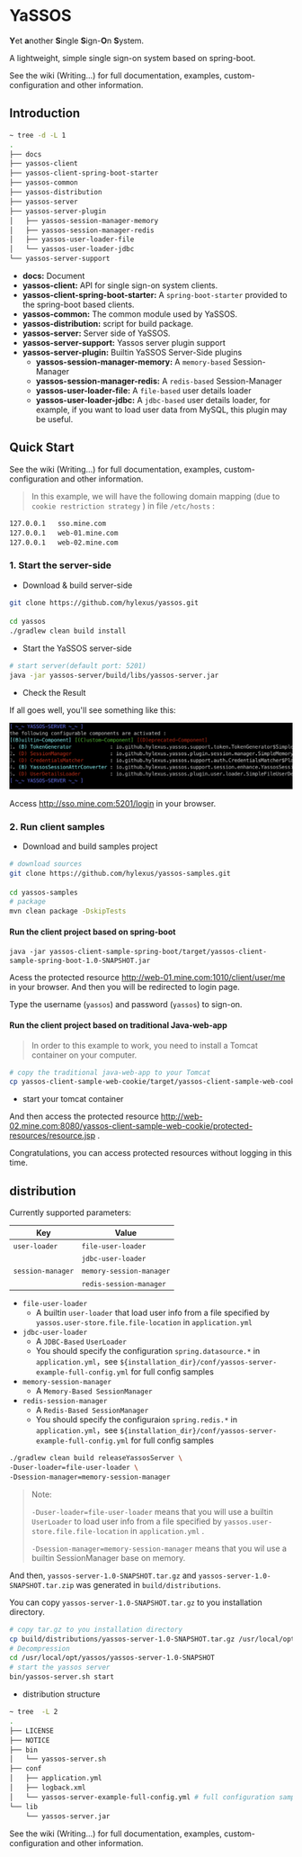 # YaSSOS

**Y**et **a**nother **S**ingle **S**ign-**O**n **S**ystem.

A lightweight, simple single sign-on system based on spring-boot.

See the wiki (Writing…)  for full documentation, examples, custom-configuration and other information.

## Introduction

```sh
~ tree -d -L 1
.
├── docs
├── yassos-client
├── yassos-client-spring-boot-starter
├── yassos-common
├── yassos-distribution
├── yassos-server
├── yassos-server-plugin
│   ├── yassos-session-manager-memory
│   ├── yassos-session-manager-redis
│   ├── yassos-user-loader-file
│   └── yassos-user-loader-jdbc
└── yassos-server-support
```

- **docs:** Document
- **yassos-client:** API for single sign-on system clients.
- **yassos-client-spring-boot-starter:** A `spring-boot-starter`  provided to the spring-boot based clients.
- **yassos-common:** The common module used by YaSSOS.
- **yassos-distribution:** script for build package.
- **yassos-server:** Server side of YaSSOS.
- **yassos-server-support:** Yassos server plugin support
- **yassos-server-plugin:** Builtin YaSSOS Server-Side plugins
  - **yassos-session-manager-memory:** A `memory-based` Session-Manager
  - **yassos-session-manager-redis:** A `redis-based` Session-Manager
  - **yassos-user-loader-file:** A `file-based` user details loader
  - **yassos-user-loader-jdbc:** A `jdbc-based` user details loader, for example, if you want to load user data from MySQL, this plugin may be useful.

## Quick Start

See the wiki (Writing…)  for full documentation, examples, custom-configuration and other information.

> In this example, we will have the following domain mapping (due to `cookie restriction strategy` )  in file `/etc/hosts` :

```sh
127.0.0.1	sso.mine.com
127.0.0.1	web-01.mine.com
127.0.0.1	web-02.mine.com
```

### 1. Start the server-side

- Download & build  server-side

```sh
git clone https://github.com/hylexus/yassos.git

cd yassos
./gradlew clean build install
```

- Start the YaSSOS server-side

```sh
# start server(default port: 5201)
java -jar yassos-server/build/libs/yassos-server.jar
```

- Check the Result

If all goes well, you'll see something like this:

![yassos-server-output](docs/images/yassos-server-statistics.png)

Access http://sso.mine.com:5201/login in your browser.

### 2. Run client samples

- Download and build samples project

```sh
# download sources
git clone https://github.com/hylexus/yassos-samples.git

cd yassos-samples
# package
mvn clean package -DskipTests
```

#### Run the client project based on spring-boot

```
java -jar yassos-client-sample-spring-boot/target/yassos-client-sample-spring-boot-1.0-SNAPSHOT.jar
```

Acess the protected resource http://web-01.mine.com:1010/client/user/me in your browser. And then you will be redirected to login page.

Type the username (`yassos`)  and password (`yassos`) to sign-on.

#### Run the client project based on traditional Java-web-app

> In order to this example to work, you need to install a Tomcat container on your computer.

```sh
# copy the traditional java-web-app to your Tomcat 
cp yassos-client-sample-web-cookie/target/yassos-client-sample-web-cookie.war /path/to/apache-tomcat-8.5.41/webapps
```

- start your tomcat container 

And then access the protected resource http://web-02.mine.com:8080/yassos-client-sample-web-cookie/protected-resources/resource.jsp .

Congratulations, you can access protected resources without logging in this time.



## distribution

Currently supported parameters:

| Key               | Value                    |
| ----------------- | ------------------------ |
| `user-loader`     | `file-user-loader`       |
|                   | `jdbc-user-loader`       |
| `session-manager` | `memory-session-manager` |
|                   | `redis-session-manager`  |

- `file-user-loader`
  - A builtin `user-loader` that load user info from a file specified by `yassos.user-store.file.file-location` in `application.yml` 
- `jdbc-user-loader`
  - A `JDBC-Based` `UserLoader`
  - You should specify the  configuration `spring.datasource.*` in `application.yml`，see `${installation_dir}/conf/yassos-server-example-full-config.yml` for full config samples
- `memory-session-manager`
  - A `Memory-Based SessionManager`
- `redis-session-manager`
  - A `Redis-Based SessionManager`
  - You should specify the configuraion `spring.redis.*` in  `application.yml`，see `${installation_dir}/conf/yassos-server-example-full-config.yml` for full config samples

```sh
./gradlew clean build releaseYassosServer \
-Duser-loader=file-user-loader \
-Dsession-manager=memory-session-manager
```

> Note:
>
> `-Duser-loader=file-user-loader` means that you will use a builtin `UserLoader` to load user info from a file  specified by `yassos.user-store.file.file-location` in `application.yml` .
>
> `-Dsession-manager=memory-session-manager` means that you wil use a builtin SessionManager base on memory.



And then, `yassos-server-1.0-SNAPSHOT.tar.gz` and `yassos-server-1.0-SNAPSHOT.tar.zip` was generated in `build/distributions`.



You can copy `yassos-server-1.0-SNAPSHOT.tar.gz` to you installation directory. 

```sh
# copy tar.gz to you installation directory
cp build/distributions/yassos-server-1.0-SNAPSHOT.tar.gz /usr/local/opt/yassos
# Decompression
cd /usr/local/opt/yassos/yassos-server-1.0-SNAPSHOT
# start the yassos server
bin/yassos-server.sh start
```

- distribution structure

```sh
~ tree  -L 2
.
├── LICENSE
├── NOTICE
├── bin
│   └── yassos-server.sh
├── conf
│   ├── application.yml
│   ├── logback.xml
│   └── yassos-server-example-full-config.yml # full configuration samples
└── lib
    └── yassos-server.jar
```



See the wiki (Writing…)  for full documentation, examples, custom-configuration and other information.